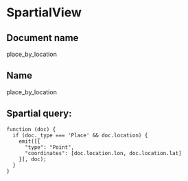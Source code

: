 # SpartialView

## Document name
place_by_location

## Name
place_by_location

## Spartial query:
```
function (doc) {
  if (doc._type === 'Place' && doc.location) {
    emit([{
      "type": "Point",
      "coordinates": [doc.location.lon, doc.location.lat]
    }], doc);
  }
}
```

